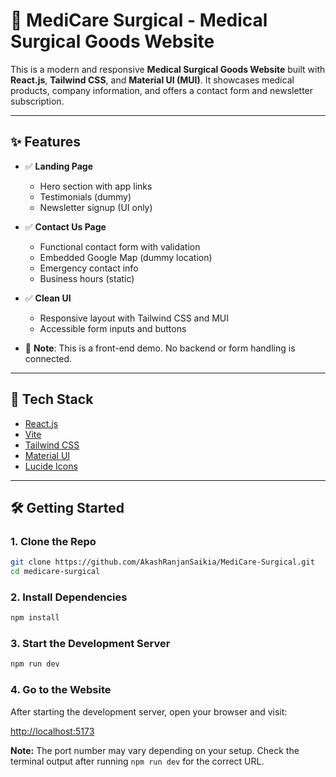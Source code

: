 # 🏥 MediCare Surgical - Medical Surgical Goods Website

This is a modern and responsive **Medical Surgical Goods Website** built with **React.js**, **Tailwind CSS**, and **Material UI (MUI)**. It showcases medical products, company information, and offers a contact form and newsletter subscription.

---

## ✨ Features

- ✅ **Landing Page**
  - Hero section with app links
  - Testimonials (dummy)
  - Newsletter signup (UI only)

- ✅ **Contact Us Page**
  - Functional contact form with validation
  - Embedded Google Map (dummy location)
  - Emergency contact info
  - Business hours (static)

- ✅ **Clean UI**
  - Responsive layout with Tailwind CSS and MUI
  - Accessible form inputs and buttons

- 🚫 **Note**: This is a front-end demo. No backend or form handling is connected.

---

## 🚀 Tech Stack

- [React.js](https://reactjs.org/)
- [Vite](https://vitejs.dev/)
- [Tailwind CSS](https://tailwindcss.com/)
- [Material UI](https://mui.com/)
- [Lucide Icons](https://lucide.dev/)

---

## 🛠️ Getting Started

### 1. Clone the Repo

```bash
git clone https://github.com/AkashRanjanSaikia/MediCare-Surgical.git
cd medicare-surgical
```

### 2.  Install Dependencies

```bash
npm install
```

### 3.  Start the Development Server
```bash
npm run dev
```
### 4. Go to the Website

After starting the development server, open your browser and visit:

[http://localhost:5173](http://localhost:5173)

**Note:** The port number may vary depending on your setup. Check the terminal output after running `npm run dev` for the correct URL.



